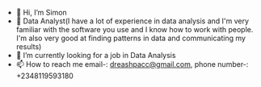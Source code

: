 - 👋 Hi, I’m Simon
- 🌱 Data Analyst(I have a lot of experience in data analysis and I'm very familiar with the software you use and I know how to work with people. I'm also very good at finding patterns in data and communicating my results)
- 💞️ I’m currently looking for a job in Data Analysis 
- 📫 How to reach me email-: dreashpacc@gmail.com, phone number-: +2348119593180

<!---
Dreashpacc/Dreashpacc is a ✨ special ✨ repository because its `README.md` (this file) appears on your GitHub profile.
You can click the Preview link to take a look at your changes.
--->
